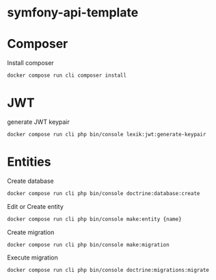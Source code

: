 # symfony-api-template

# Composer 
Install composer 
```bash
docker compose run cli composer install
```

# JWT
generate JWT keypair
```bash
docker compose run cli php bin/console lexik:jwt:generate-keypair
```

# Entities
Create database
```bash
docker compose run cli php bin/console doctrine:database:create
```

Edit or Create entity
```bash
docker compose run cli php bin/console make:entity {name}
```

Create migration
```bash
docker compose run cli php bin/console make:migration
```

Execute migration
```bash
docker compose run cli php bin/console doctrine:migrations:migrate
```